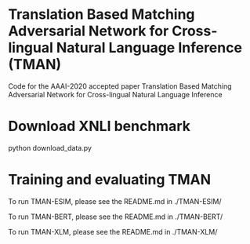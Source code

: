 # Translation Based Matching Adversarial Network for Cross-lingual Natural Language Inference (TMAN)

Code for the AAAI-2020 accepted paper Translation Based Matching Adversarial Network for Cross-lingual Natural Language Inference

# Download XNLI benchmark
python download_data.py

# Training and evaluating TMAN

To run TMAN-ESIM, please see the README.md in ./TMAN-ESIM/

To run TMAN-BERT, please see the README.md in ./TMAN-BERT/

To run TMAN-XLM, please see the README.md in ./TMAN-XLM/
